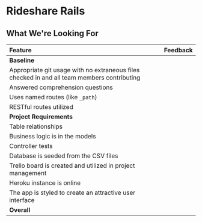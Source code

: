 # Rideshare Rails
## What We're Looking For

<!-- Describe the types of entity relationships you set up in your project and why you set up the relationships that way:
Driver - Trip: One to many
Passenger - Trip: One to many

Describe the role of model validations in your application:
Prevents db from saving invalid data. May mention user experience.

All other questions are qualitative. We explicitly do not need to check their Trello boards... there's currently not an easy way that we can get permissions to their boards/not worth it. Check their Heroku app deployment! (Grade against it, if possible)
 -->

Feature | Feedback
:------------- | :-------------
**Baseline** |
Appropriate git usage with no extraneous files checked in and all team members contributing |
Answered comprehension questions |
Uses named routes (like `_path`) |
RESTful routes utilized |
**Project Requirements** |
Table relationships |
Business logic is in the models |
Controller tests | 
Database is seeded from the CSV files |
Trello board is created and utilized in project management |
Heroku instance is online |
The app is styled to create an attractive user interface |
**Overall** |
